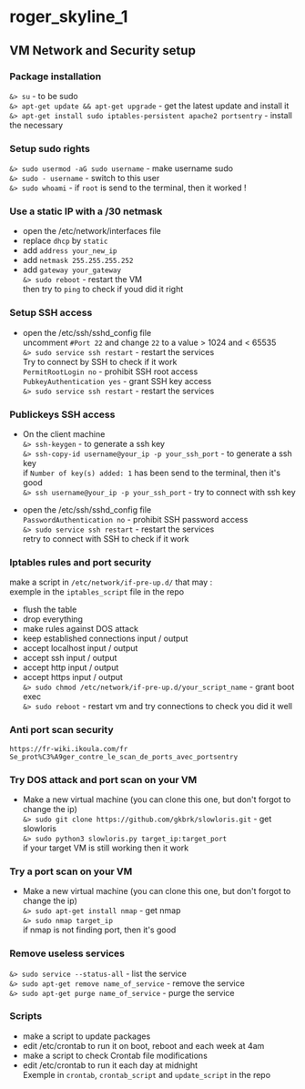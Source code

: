# roger_skyline_1

## VM Network and Security setup

### Package installation
`&> su` - to be sudo<br>
`&> apt-get update && apt-get upgrade` - get the latest update and install it<br>
`&> apt-get install sudo iptables-persistent apache2 portsentry` - install the necessary
### Setup sudo rights
`&> sudo usermod -aG sudo username` - make username sudo<br>
`&> sudo - username` - switch to this user<br>
`&> sudo whoami` - if `root` is send to the terminal, then it worked !
### Use a static IP with a /30 netmask
* open the /etc/network/interfaces file
* replace `dhcp` by `static`<br>
* add `address your_new_ip`<br>
* add `netmask 255.255.255.252`<br>
* add `gateway your_gateway`<br>
`&> sudo reboot` - restart the VM<br>
then try to `ping` to check if youd did it right
### Setup SSH access
* open the /etc/ssh/sshd_config file<br>
uncomment `#Port 22` and change `22` to a value > 1024 and < 65535<br>
`&> sudo service ssh restart` - restart the services<br>
Try to connect by SSH to check if it work<br>
`PermitRootLogin no` - prohibit SSH root access<br>
`PubkeyAuthentication yes` - grant SSH key access<br>
`&> sudo service ssh restart` - restart the services
### Publickeys SSH access
- On the client machine<br>
`&> ssh-keygen` - to generate a ssh key<br>
`&> ssh-copy-id username@your_ip -p your_ssh_port` - to generate a ssh key<br>
if `Number of key(s) added: 1` has been send to the terminal, then it's good<br>
`&> ssh username@your_ip -p your_ssh_port` - try to connect with ssh key<br>
* open the /etc/ssh/sshd_config file<br>
`PasswordAuthentication no` - prohibit SSH password access<br>
`&> sudo service ssh restart` - restart the services<br>
retry to connect with SSH to check if it work
### Iptables rules and port security
make a script in `/etc/network/if-pre-up.d/` that may :<br>
exemple in the `iptables_script` file in the repo<br>
- flush the table<br>
- drop everything<br>
- make rules against DOS attack<br>
- keep established connections input / output<br>
- accept localhost input / output<br>
- accept ssh input / output<br>
- accept http input / output<br>
- accept https input / output<br>
`&> sudo chmod /etc/network/if-pre-up.d/your_script_name` - grant boot exec<br>
`&> sudo reboot` - restart vm and try connections to check you did it well
### Anti port scan security
`https://fr-wiki.ikoula.com/fr Se_prot%C3%A9ger_contre_le_scan_de_ports_avec_portsentry`
### Try DOS attack and port scan on your VM
* Make a new virtual machine (you can clone this one, but don't forgot to change the ip)<br>
`&> sudo git clone https://github.com/gkbrk/slowloris.git` - get slowloris<br>
`&> sudo python3 slowloris.py target_ip:target_port`<br>
if your target VM is still working then it work
### Try a port scan on your VM
* Make a new virtual machine (you can clone this one, but don't forgot to change the ip)<br>
`&> sudo apt-get install nmap` - get nmap<br>
`&> sudo nmap target_ip`<br>
if nmap is not finding port, then it's good
### Remove useless services
`&> sudo service --status-all` - list the service<br>
`&> sudo apt-get remove name_of_service` - remove the service<br>
`&> sudo apt-get purge name_of_service` - purge the service
### Scripts
* make a script to update packages<br>
* edit /etc/crontab to run it on boot, reboot and each week at 4am<br>
* make a script to check Crontab file modifications<br>
* edit /etc/crontab to run it each day at midnight<br>
Exemple in `crontab`, `crontab_script` and `update_script` in the repo
